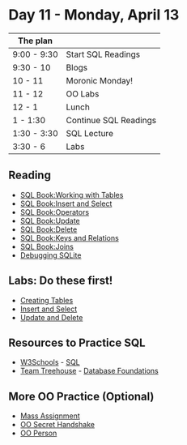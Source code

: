 # Day 11 - Monday, April 13

The plan        |      |
----------------|-------
9:00 - 9:30     | Start SQL Readings
9:30 - 10       | Blogs
10 - 11         | Moronic Monday!
11 - 12         | OO Labs
12 - 1          | Lunch
1 - 1:30        | Continue SQL Readings
1:30 - 3:30     | SQL Lecture
3:30 - 6        | Labs

## Reading

* [SQL Book:Working with Tables](http://learn.flatironschool.com/lessons/3467)
* [SQL Book:Insert and Select](http://learn.flatironschool.com/lessons/3471)
* [SQL Book:Operators](http://learn.flatironschool.com/lessons/3472)
* [SQL Book:Update](http://learn.flatironschool.com/lessons/3476)
* [SQL Book:Delete](http://learn.flatironschool.com/lessons/3477)
* [SQL Book:Keys and Relations](http://learn.flatironschool.com/lessons/3481)
* [SQL Book:Joins](http://learn.flatironschool.com/lessons/3482)
* [Debugging SQLite](https://learn.flatironschool.com/lessons/6113)

## Labs: Do these first!

* [Creating Tables](http://learn.flatironschool.com/lessons/3468)
* [Insert and Select](http://learn.flatironschool.com/lessons/3473)
* [Update and Delete](http://learn.flatironschool.com/lessons/3478)

## Resources to Practice SQL

* [W3Schools](http://www.w3schools.com/) - [SQL](http://www.w3schools.com/sql)
* [Team Treehouse](http://teamtreehouse.com/) - [Database Foundations](http://teamtreehouse.com/library/database-foundations)

## More OO Practice (Optional)

* [Mass Assignment](http://learn.flatironschool.com/lessons/3417)
* [OO Secret Handshake](http://learn.flatironschool.com/lessons/3429)
* [OO Person](http://learn.flatironschool.com/lessons/4174)
